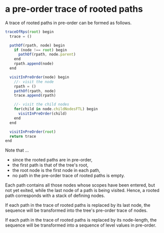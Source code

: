 
<!-- ======================================================================= -->
# a pre-order trace of rooted paths

A trace of rooted paths in pre-order can be formed as follows.

```js
traceOfRps(root) begin
  trace = ()

  pathOf(rpath, node) begin
    if (node !== root) begin
      pathOf(rpath, node.parent)
    end
    rpath.append(node)
  end

  visitInPreOrder(node) begin
    //- visit the node
    rpath = ()
    pathOf(rpath, node)
    trace.append(rpath)

    //- visit the child nodes
    for(child in node.childNodesFTL) begin
      visitInPreOrder(child)
    end
  end

  visitInPreOrder(root)
  return trace
end
```

<!-- ======================================================================= -->

Note that ...

* since the rooted paths are in pre-order,
* the first path is that of the tree's root,
* the root node is the first node in each path,
* no path in the pre-order trace of rooted paths is empty.

Each path contains all those nodes whose scopes have been entered, but not
yet exited, while the last node of a path is being visited. Hence, a rooted
path corresponds with a stack of defining nodes.

If each path in the trace of rooted paths is replaced by its last node,
the sequence will be transformed into the tree's pre-order trace of nodes.

If each path in the trace of rooted paths is replaced by its node-length,
the sequence will be transformed into a sequence of level values in pre-order.
